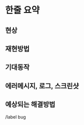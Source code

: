 # 한줄 요약

## 현상

<!-- 버그 현상에 대한 설명 -->

## 재현방법

<!-- 버그의 재현 방법 -->

## 기대동작

<!-- 버그가 없을 때의 기대되는 동작 -->

## 에러메시지, 로그, 스크린샷

## 예상되는 해결방법

/label bug
